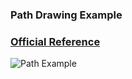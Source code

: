 ### Path Drawing Example

### [Official Reference](https://matplotlib.org/gallery/statistics/hist.html)

![Path Example](https://github.com/KangboLu/Data-Visualization-with-Matplotlib/tree/master/5.%20path/path.png)
